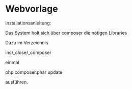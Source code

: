 # Webvorlage #

Installationsanleitung:

Das System holt sich über composer die nötigen Libraries

Dazu im Verzeichnis

inc/_close/_composer

einmal

php composer.phar update

ausführen.
